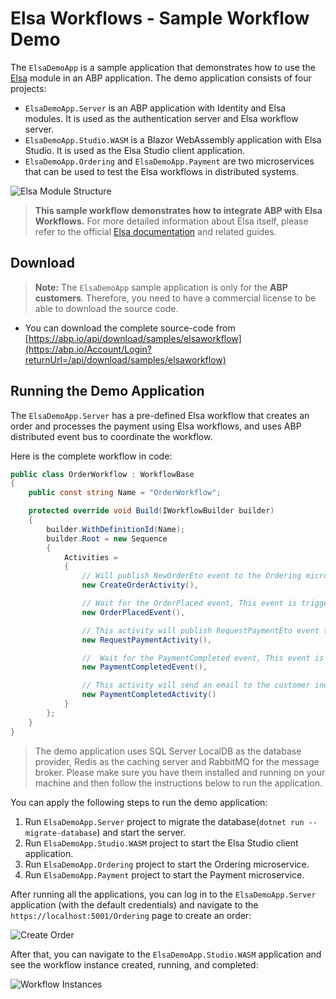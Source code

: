# Elsa Workflows - Sample Workflow Demo

The `ElsaDemoApp` is a sample application that demonstrates how to use the [Elsa](https://github.com/elsa-workflows/elsa-core) module in an ABP application. The demo application consists of four projects:

- `ElsaDemoApp.Server` is an ABP application with Identity and Elsa modules. It is used as the authentication server and Elsa workflow server.
- `ElsaDemoApp.Studio.WASM` is a Blazor WebAssembly application with Elsa Studio. It is used as the Elsa Studio client application.
- `ElsaDemoApp.Ordering` and `ElsaDemoApp.Payment` are two microservices that can be used to test the Elsa workflows in distributed systems.

![Elsa Module Structure](../images/elsa-module-structure.png)

> **This sample workflow demonstrates how to integrate ABP with Elsa Workflows.** For more detailed information about Elsa itself, please refer to the official [Elsa documentation](https://docs.elsaworkflows.io/) and related guides.

## Download

> **Note:** The `ElsaDemoApp` sample application is only for the **ABP customers**. Therefore, you need to have a commercial license to be able to download the source code.

* You can download the complete source-code from [https://abp.io/api/download/samples/elsaworkflow](https://abp.io/Account/Login?returnUrl=/api/download/samples/elsaworkflow)

## Running the Demo Application

The `ElsaDemoApp.Server` has a pre-defined Elsa workflow that creates an order and processes the payment using Elsa workflows, and uses ABP distributed event bus to coordinate the workflow.

Here is the complete workflow in code:

```cs
public class OrderWorkflow : WorkflowBase
{
    public const string Name = "OrderWorkflow";

    protected override void Build(IWorkflowBuilder builder)
    {
        builder.WithDefinitionId(Name);
        builder.Root = new Sequence
        {
            Activities =
            {
                // Will publish NewOrderEto event to the Ordering microservice,  Ordering microservice will create the order and publish OrderPlaced event
                new CreateOrderActivity(),

                // Wait for the OrderPlaced event, This event is triggered by the Ordering microservice, and Elsa will make workflow continue to the next activity
                new OrderPlacedEvent(),

                // This activity will publish RequestPaymentEto event to the Payment microservice, Payment microservice will process the payment and publish PaymentCompleted event
                new RequestPaymentActivity(),

                //  Wait for the PaymentCompleted event, This event is triggered by the Payment microservice, and Elsa will make workflow continue to the next activity
                new PaymentCompletedEvent(),

                // This activity will send an email to the customer indicating that the payment is completed
                new PaymentCompletedActivity()
            }
        };
    }
}
```

> The demo application uses SQL Server LocalDB as the database provider, Redis as the caching server and RabbitMQ for the message broker. Please make sure you have them installed and running on your machine and then follow the instructions below to run the application.

You can apply the following steps to run the demo application:

1. Run `ElsaDemoApp.Server` project to migrate the database(`dotnet run --migrate-database`) and start the server.
2. Run `ElsaDemoApp.Studio.WASM` project to start the Elsa Studio client application.
3. Run `ElsaDemoApp.Ordering` project to start the Ordering microservice.
4. Run `ElsaDemoApp.Payment` project to start the Payment microservice.

After running all the applications, you can log in to the `ElsaDemoApp.Server` application (with the default credentials) and navigate to the `https://localhost:5001/Ordering` page to create an order:

![Create Order](../images/elsa-create-order.png)

After that, you can navigate to the `ElsaDemoApp.Studio.WASM` application and see the workflow instance created, running, and completed:

![Workflow Instances](../images/elsa-workflow-instances.png)

